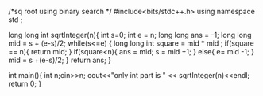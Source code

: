 /*sq root using binary search */
#include<bits/stdc++.h>
using namespace std ; 

long long int sqrtInteger(n){
    int s=0;  int e = n;
    long long ans = -1;
    long long mid = s + (e-s)/2;
    while(s<=e)
    {
      long long int square = mid * mid ; 
      if(square == n){
      return mid;
      }
      if(square<n){
      ans = mid;
      s = mid +1;
      }
      else{
      e= mid -1;
      }
      mid = s +(e-s)/2;
     }
     return ans;
 }
 
 
 int main(){
 int n;cin>>n;
 cout<<"only int part is " << sqrtInteger(n)<<endl;
 return 0;
 }
  
